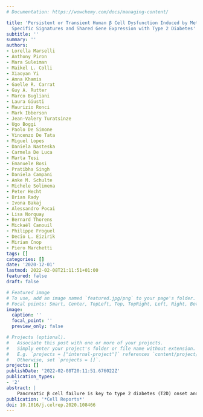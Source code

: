 ```yaml
---
# Documentation: https://wowchemy.com/docs/managing-content/

title: 'Persistent or Transient Human β Cell Dysfunction Induced by Metabolic Stress:
  Specific Signatures and Shared Gene Expression with Type 2 Diabetes'
subtitle: ''
summary: ''
authors:
- Lorella Marselli
- Anthony Piron
- Mara Suleiman
- Maikel L. Colli
- Xiaoyan Yi
- Amna Khamis
- Gaelle R. Carrat
- Guy A. Rutter
- Marco Bugliani
- Laura Giusti
- Maurizio Ronci
- Mark Ibberson
- Jean-Valery Turatsinze
- Ugo Boggi
- Paolo De Simone
- Vincenzo De Tata
- Miguel Lopes
- Daniela Nasteska
- Carmela De Luca
- Marta Tesi
- Emanuele Bosi
- Pratibha Singh
- Daniela Campani
- Anke M. Schulte
- Michele Solimena
- Peter Hecht
- Brian Rady
- Ivona Bakaj
- Alessandro Pocai
- Lisa Norquay
- Bernard Thorens
- Mickaël Canouil
- Philippe Froguel
- Decio L. Eizirik
- Miriam Cnop
- Piero Marchetti
tags: []
categories: []
date: '2020-12-01'
lastmod: 2022-02-08T21:11:51+01:00
featured: false
draft: false

# Featured image
# To use, add an image named `featured.jpg/png` to your page's folder.
# Focal points: Smart, Center, TopLeft, Top, TopRight, Left, Right, BottomLeft, Bottom, BottomRight.
image:
  caption: ''
  focal_point: ''
  preview_only: false

# Projects (optional).
#   Associate this post with one or more of your projects.
#   Simply enter your project's folder or file name without extension.
#   E.g. `projects = ["internal-project"]` references `content/project/deep-learning/index.md`.
#   Otherwise, set `projects = []`.
projects: []
publishDate: '2022-02-08T20:11:51.676022Z'
publication_types:
- '2'
abstract: |
    Pancreatic β cell failure is key to type 2 diabetes (T2D) onset and progression. Here, we assess whether human β cell dysfunction induced by metabolic stress is reversible, evaluate the molecular pathways underlying persistent or transient damage, and explore the relationships with T2D islet traits. Twenty-six islet preparations are exposed to several lipotoxic/glucotoxic conditions, some of which impair insulin release, depending on stressor type, concentration, and combination. The reversal of dysfunction occurs after washout for some, although not all, of the lipoglucotoxic insults. Islet transcriptomes assessed by RNA sequencing and expression quantitative trait loci (eQTL) analysis identify specific pathways underlying β cell failure and recovery. Comparison of a large number of human T2D islet transcriptomes with those of persistent or reversible β cell lipoglucotoxicity show shared gene expression signatures. The identification of mechanisms associated with human β cell dysfunction and recovery and their overlap with T2D islet traits provide insights into T2D pathogenesis, fostering the development of improved β cell-targeted therapeutic strategies.
publication: '*Cell Reports*'
doi: 10.1016/j.celrep.2020.108466
---
```

